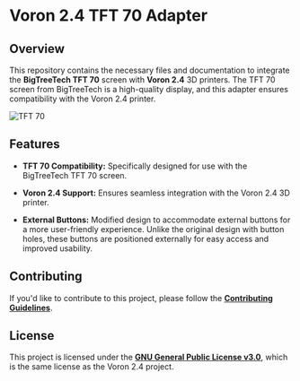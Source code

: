 # Voron 2.4 TFT 70 Adapter

## Overview

This repository contains the necessary files and documentation to integrate the **BigTreeTech TFT 70** screen with **Voron 2.4** 3D printers. The TFT 70 screen from BigTreeTech is a high-quality display, and this adapter ensures compatibility with the Voron 2.4 printer.

![TFT 70](https://biqu.equipment/products/bigtreetech-pi-tft43-v2-0-screen-board?_pos=1&_sid=49243165b&_ss=r&variant=39337700786274)

## Features

- **TFT 70 Compatibility:** Specifically designed for use with the BigTreeTech TFT 70 screen.
  
- **Voron 2.4 Support:** Ensures seamless integration with the Voron 2.4 3D printer.

- **External Buttons:** Modified design to accommodate external buttons for a more user-friendly experience. Unlike the original design with button holes, these buttons are positioned externally for easy access and improved usability.

## Contributing

If you'd like to contribute to this project, please follow the [**Contributing Guidelines**](/CONTRIBUTING.md).

## License

This project is licensed under the [**GNU General Public License v3.0**](https://github.com/cristianku/BTT_TFT_70_VORON_2/blob/main/LICENSE.txt), which is the same license as the Voron 2.4 project.
